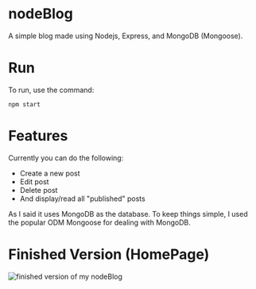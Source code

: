 # nodeBlog
A simple blog made using Nodejs, Express, and MongoDB (Mongoose).

# Run

To run, use the command:

```npm start```

# Features

Currently you can do the following:

- Create a new post
- Edit post
- Delete post
- And display/read all "published" posts

As I said it uses MongoDB as the database. To keep things simple, I used the popular ODM Mongoose for dealing with MongoDB.

# Finished Version (HomePage)

<img src="https://i.ibb.co/cky6Kpq/nodeblog.png" alt="finished version of my nodeBlog" />
